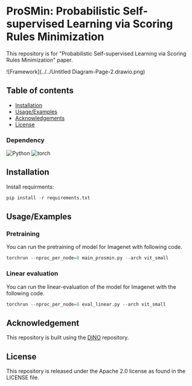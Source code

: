 
# ProSMin: Probabilistic Self-supervised Learning via Scoring Rules Minimization

This repository is for "Probabilistic Self-supervised Learning via
Scoring Rules Minimization" paper. 

![Framework](../../Untitled Diagram-Page-2.drawio.png)

## Table of contents
* [Installation](#Installation)
* [Usage/Examples](#Usage/Examples)
* [Acknowledgements](#Acknowledgements)
* [License](#License)

### Dependency

![Python](https://img.shields.io/badge/Python-3.9-brightgreen)
![torch](https://img.shields.io/badge/Torch-1.10.1-brightgreen)

## Installation

Install requirments:
```python
pip install -r requirements.txt
```


## Usage/Examples


### Pretraining

You can run the pretraining of model for Imagenet with following code.

```python
torchrun --nproc_per_node=8 main_prosmin.py --arch vit_small 
``` 
### Linear evaluation

You can run the linear-evaluation of the model for Imagenet with the following code. 

```python
torchrun --nproc_per_node=8 eval_linear.py --arch vit_small
``` 

## Acknowledgement
This repository is built using the [DINO](https://github.com/facebookresearch/dino) repository.

## License
This repository is released under the Apache 2.0 license as found in the LICENSE file.



